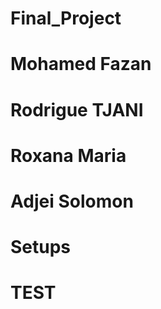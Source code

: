 # Final_Project

# Mohamed Fazan

# Rodrigue TJANI

# Roxana Maria

# Adjei Solomon

# Setups

# TEST
